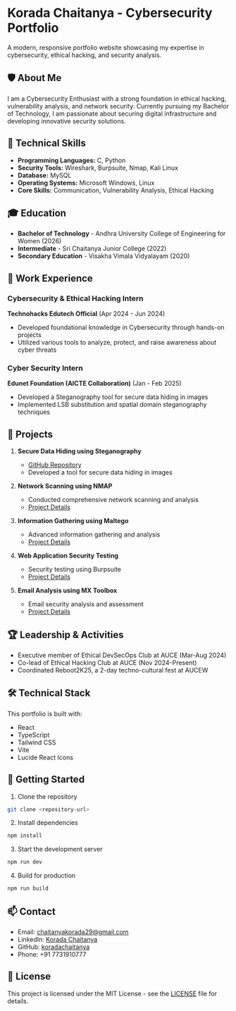 # Korada Chaitanya - Cybersecurity Portfolio

A modern, responsive portfolio website showcasing my expertise in cybersecurity, ethical hacking, and security analysis.


## 🛡️ About Me

I am a Cybersecurity Enthusiast with a strong foundation in ethical hacking, vulnerability analysis, and network security. Currently pursuing my Bachelor of Technology, I am passionate about securing digital infrastructure and developing innovative security solutions.

## 🔧 Technical Skills

- **Programming Languages:** C, Python
- **Security Tools:** Wireshark, Burpsuite, Nmap, Kali Linux
- **Database:** MySQL
- **Operating Systems:** Microsoft Windows, Linux
- **Core Skills:** Communication, Vulnerability Analysis, Ethical Hacking

## 🎓 Education

- **Bachelor of Technology** - Andhra University College of Engineering for Women (2026)
- **Intermediate** - Sri Chaitanya Junior College (2022)
- **Secondary Education** - Visakha Vimala Vidyalayam (2020)

## 💼 Work Experience

### Cybersecurity & Ethical Hacking Intern
**Technohacks Edutech Official** (Apr 2024 - Jun 2024)
- Developed foundational knowledge in Cybersecurity through hands-on projects
- Utilized various tools to analyze, protect, and raise awareness about cyber threats

### Cyber Security Intern
**Edunet Foundation (AICTE Collaboration)** (Jan - Feb 2025)
- Developed a Steganography tool for secure data hiding in images
- Implemented LSB substitution and spatial domain steganography techniques

## 🚀 Projects

1. **Secure Data Hiding using Steganography**
   - [GitHub Repository](https://github.com/koradachaitanya/stegnography.git)
   - Developed a tool for secure data hiding in images

2. **Network Scanning using NMAP**
   - Conducted comprehensive network scanning and analysis
   - [Project Details](https://www.linkedin.com/posts/chaitanya-korada-202016285_hello-everyone-i-am-excited-to-share-my-activity-7192890750873800704-GuIw)

3. **Information Gathering using Maltego**
   - Advanced information gathering and analysis
   - [Project Details](https://www.linkedin.com/posts/chaitanya-korada-202016285_cybersecurity-maltego-informationgathering-activity-7204322232708288512-m2S3)

4. **Web Application Security Testing**
   - Security testing using Burpsuite
   - [Project Details](https://www.linkedin.com/posts/chaitanya-korada-202016285_burpsuite-ethicalhacking-cybersecurity-activity-7204812002144260096-h7j_)

5. **Email Analysis using MX Toolbox**
   - Email security analysis and assessment
   - [Project Details](https://www.linkedin.com/posts/chaitanya-korada-202016285_hey-conections-im-excited-to-share-my-activity-7192143911572627456-fbrg)

## 🏆 Leadership & Activities

- Executive member of Ethical DevSecOps Club at AUCE (Mar-Aug 2024)
- Co-lead of Ethical Hacking Club at AUCE (Nov 2024-Present)
- Coordinated Reboot2K25, a 2-day techno-cultural fest at AUCEW

## 🛠️ Technical Stack

This portfolio is built with:
- React
- TypeScript
- Tailwind CSS
- Vite
- Lucide React Icons

## 🚀 Getting Started

1. Clone the repository
```bash
git clone <repository-url>
```

2. Install dependencies
```bash
npm install
```

3. Start the development server
```bash
npm run dev
```

4. Build for production
```bash
npm run build
```

## 📫 Contact

- Email: chaitanyakorada29@gmail.com
- LinkedIn: [Korada Chaitanya](https://www.linkedin.com/in/chaitanya-korada-202016285)
- GitHub: [koradachaitanya](https://github.com/koradachaitanya)
- Phone: +91 7731910777

## 📄 License

This project is licensed under the MIT License - see the [LICENSE](LICENSE) file for details.
